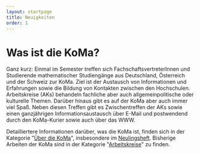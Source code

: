 ```yaml
---
layout: startpage
title: Neuigkeiten
order: 1
---
```


# Was ist die KoMa?


Ganz kurz: Einmal im Semester treffen sich FachschaftsvertreterInnen und Studierende mathematischer Studiengänge aus Deutschland, Österreich und der Schweiz zur KoMa. Ziel ist der Austausch von Informationen und Erfahrungen sowie die Bildung von Kontakten zwischen den Hochschulen. Arbeitskreise (AKs) behandeln fachliche aber auch allgemeinpolitische oder kulturelle Themen. Darüber hinaus gibt es auf der KoMa aber auch immer viel Spaß. Neben diesen Treffen gibt es Zwischentreffen der AKs sowie einen ganzjährigen Informationsaustausch über E-Mail und postwendend durch den KoMa-Kurier sowie auch über das WWW.

Detailliertere Informationen darüber, was die KoMa ist, finden sich in der Kategorie "[Über die KoMa](ueber_die_koma/)", insbesondere im [Neulingsheft](neulinge/). Bisherige Arbeiten der KoMa sind in der Kategorie "[Arbeitskreise](arbeitskreise/)" zu finden.